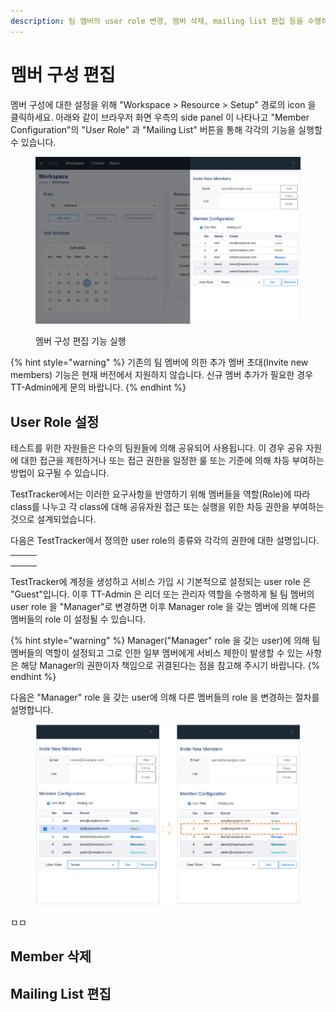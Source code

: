 ```yaml
---
description: 팀 멤버의 user role 변경, 멤버 삭제, mailing list 편집 등을 수행하기 위한 방법을 설명합니다.
---
```


# 멤버 구성 편집

멤버 구성에 대한 설정을 위해 "Workspace > Resource > Setup" 경로의 icon 을 클릭하세요. 아래와 같이 브라우저 화면 우측의 side panel 이 나타나고 "Member Configuration"의 "User Role" 과 "Mailing List" 버튼을 통해 각각의 기능을 실행할 수 있습니다.

<figure><img src="../.gitbook/assets/image (1) (1).png" alt=""><figcaption><p>멤버 구성 편집 기능 실행</p></figcaption></figure>

{% hint style="warning" %}
기존의 팀 멤버에 의한 추가 멤버 초대(Invite new members) 기능은 현재 버전에서 지원하지 않습니다. 신규 멤버 추가가 필요한 경우 TT-Admin에게 문의 바랍니다.
{% endhint %}

## User Role 설정

테스트를 위한 자원들은 다수의 팀원들에 의해 공유되어 사용됩니다. 이 경우 공유 자원에 대한 접근을 제한하거나 또는 접근 권한을 일정한 룰 또는 기준에 의해 차등 부여하는 방법이 요구될 수 있습니다.

TestTracker에서는 이러한 요구사항을 반영하기 위해 멤버들을 역할(Role)에 따라 class를 나누고 각 class에 대해 공유자원 접근 또는 실행을 위한 차등 권한을 부여하는 것으로 설계되었습니다.

다음은 TestTracker에서 정의한 user role의 종류와 각각의 권한에 대한 설명입니다.

|   |   |   |
| - | - | - |
|   |   |   |
|   |   |   |
|   |   |   |



TestTracker에 계정을 생성하고 서비스 가입 시 기본적으로 설정되는 user role 은 "Guest"입니다. 이후 TT-Admin 은 리더 또는 관리자 역할을 수행하게 될 팀 멤버의 user role 을 "Manager"로 변경하면 이후 Manager role 을 갖는 멤버에 의해 다른 멤버들의 role 이 설정될 수 있습니다.

{% hint style="warning" %}
Manager("Manager" role 을 갖는 user)에 의해 팀 멤버들의 역할이 설정되고 그로 인한 일부 멤버에게 서비스 제한이 발생할 수 있는 사항은 해당 Manager의 권한이자 책임으로 귀결된다는 점을 참고해 주시기 바랍니다.
{% endhint %}



다음은 "Manager" role 을 갖는 user에 의해 다른 멤버들의 role 을 변경하는 절차를 설명합니다.

<figure><img src="../.gitbook/assets/image (4).png" alt=""><figcaption></figcaption></figure>

ㅁㅁ

## Member 삭제



## Mailing List 편집



